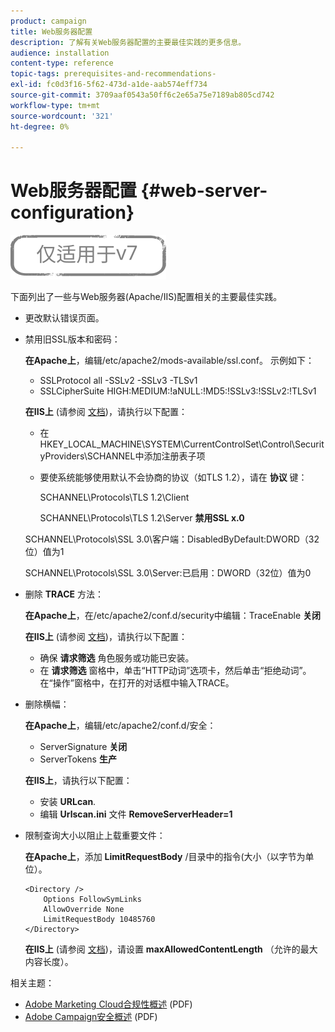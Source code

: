 ```yaml
---
product: campaign
title: Web服务器配置
description: 了解有关Web服务器配置的主要最佳实践的更多信息。
audience: installation
content-type: reference
topic-tags: prerequisites-and-recommendations-
exl-id: fc0d3f16-5f62-473d-a1de-aab574eff734
source-git-commit: 3709aaf0543a50ff6c2e65a75e7189ab805cd742
workflow-type: tm+mt
source-wordcount: '321'
ht-degree: 0%

---
```


# Web服务器配置 {#web-server-configuration}

![](../../assets/v7-only.svg)

下面列出了一些与Web服务器(Apache/IIS)配置相关的主要最佳实践。

* 更改默认错误页面。

* 禁用旧SSL版本和密码：

   **在Apache上**，编辑/etc/apache2/mods-available/ssl.conf。 示例如下：

   * SSLProtocol all -SSLv2 -SSLv3 -TLSv1
   * SSLCipherSuite HIGH:MEDIUM:!aNULL:!MD5:!SSLv3:!SSLv2:!TLSv1

   **在IIS上** (请参阅 [文档](https://support.microsoft.com/en-us/kb/245030))，请执行以下配置：

   * 在HKEY_LOCAL_MACHINE\SYSTEM\CurrentControlSet\Control\SecurityProviders\SCHANNEL中添加注册表子项
   * 要使系统能够使用默认不会协商的协议（如TLS 1.2），请在 **协议** 键：

      SCHANNEL\Protocols\TLS 1.2\Client

      SCHANNEL\Protocols\TLS 1.2\Server
   **禁用SSL x.0**

   SCHANNEL\Protocols\SSL 3.0\客户端：DisabledByDefault:DWORD（32位）值为1

   SCHANNEL\Protocols\SSL 3.0\Server:已启用：DWORD（32位）值为0

* 删除 **TRACE** 方法：

   **在Apache上**，在/etc/apache2/conf.d/security中编辑：TraceEnable **关闭**

   **在IIS上** (请参阅 [文档](https://www.iis.net/configreference/system.webserver/security/requestfiltering/verbs))，请执行以下配置：

   * 确保 **请求筛选** 角色服务或功能已安装。
   * 在 **请求筛选** 窗格中，单击“HTTP动词”选项卡，然后单击“拒绝动词”。 在“操作”窗格中，在打开的对话框中输入TRACE。

* 删除横幅：

   **在Apache上**，编辑/etc/apache2/conf.d/安全：

   * ServerSignature **关闭**
   * ServerTokens **生产**

   **在IIS上**，请执行以下配置：

   * 安装 **URLcan**.
   * 编辑 **Urlscan.ini** 文件 **RemoveServerHeader=1**


* 限制查询大小以阻止上载重要文件：

   **在Apache上**，添加 **LimitRequestBody** /目录中的指令(大小（以字节为单位）。

   ```
   <Directory />
       Options FollowSymLinks
       AllowOverride None
       LimitRequestBody 10485760
   </Directory>
   ```

   **在IIS上** (请参阅 [文档](https://www.iis.net/configreference/system.webserver/security/requestfiltering/requestlimits))，请设置 **maxAllowedContentLength** （允许的最大内容长度）。

相关主题：

* [Adobe Marketing Cloud合规性概述](https://experienceleague.adobe.com/docs/core-services/assets/Adobe-Marketing-Cloud-Privacy-and-Security-Overview.pdf) (PDF)
* [Adobe Campaign安全概述](https://www.adobe.com/content/dam/cc/en/security/pdfs/ADB-CampaignSecurity-WP.pdf) (PDF)

